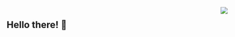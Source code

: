 <img align="right" src="https://github-readme-stats.vercel.app/api?username=Kuvakuva&show_icons=true&hide=stars&count_private=true&include_all_commits=true" />

## Hello there! 🙂
